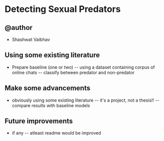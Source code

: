 # Detecting Sexual Predators 

## @author
- Shashwat Vaibhav

## Using some existing literature
- Prepare baseline (one or two) 
-- using a dataset containing corpus of online chats
-- classify between predator and non-predator

## Make some advancements
- obviously using some existing literature
-- it's a project, not a thesis!! 
-- compare results with baseline models

## Future improvements
- if any
-- atleast readme would be improved